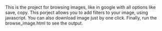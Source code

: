 This is the project for browsing images, like in google with all options like save, copy.
This porject allows you to add filters to your image, using javascript.
You can also download image just by one click.
Finally, run the browse_image.html to see the output.
